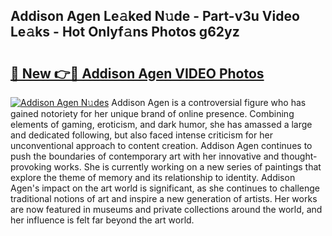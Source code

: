 ## Addison Agen Le𝚊ked N𝚞de - Part-v3u Video Le𝚊ks - Hot Onlyf𝚊ns Photos g62yz

# <h2><a href="http://ac22195.deff.icu/?id=Addison+Agen">🔗 New 👉🔴 Addison Agen VIDEO Photos</a></h2>

[![Addison Agen N𝚞des](https://i.imgur.com/rIISA9y.gif)](http://ac22195.deff.icu/?id=Addison+Agen)
Addison Agen is a controversial figure who has gained notoriety for her unique brand of online presence. Combining elements of gaming, eroticism, and dark humor, she has amassed a large and dedicated following, but also faced intense criticism for her unconventional approach to content creation. Addison Agen continues to push the boundaries of contemporary art with her innovative and thought-provoking works. She is currently working on a new series of paintings that explore the theme of memory and its relationship to identity. Addison Agen's impact on the art world is significant, as she continues to challenge traditional notions of art and inspire a new generation of artists. Her works are now featured in museums and private collections around the world, and her influence is felt far beyond the art world.
